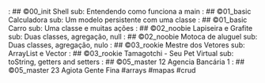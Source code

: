 [](base/000/Readme.md)    : ## ©00_init   Shell sub: Entendendo como funciona a main
[](base/001/Readme.md)    : ## ©01_basic  Calculadora sub: Um modelo persistente com uma classe
[](base/002/Readme.md)    : ## ©01_basic  Carro sub: Uma classe e muitas ações
[](base/004/Readme.md)    : ## ©02_noobie Lapiseira e Grafite sub: Duas classes, agregação, null
[](base/003/Readme.md)    : ## ©02_noobie Motoca de aluguel sub: Duas classes, agregação, nulo
[](base/005/Readme.md)    : ## ©03_rookie Mestre dos Vetores sub: ArrayList e Vector
[](base/006/Readme.md)    : ## ©03_rookie Tamagotchi - Seu Pet Virtual sub: toString, getters and setters
[](base/conta/Readme.md)  : ## ©05_master 12 Agencia Bancária 1
[](base/agiota/Readme.md) : ## ©05_master 23 Agiota Gente Fina #arrays #mapas #crud
